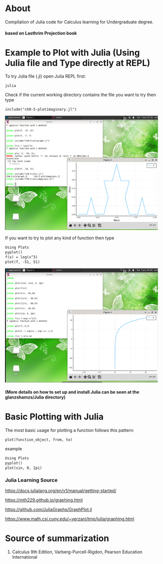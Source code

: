 # About
Compilation of Julia code for Calculus learning for Undergraduate degree.

#### based on Lasthrim Projection book 

# Example to Plot with Julia (Using Julia file and Type directly at REPL)

To try Julia file (.jl) open Julia REPL first:
```
julia

```

Check if the current working directory contains the file you want to try then type
```
include("ch0-5-plotimaginary.jl")
```
![Julia](https://raw.githubusercontent.com/glanzkaiser/glanzshamzs/main/Julia/images/plotimaginary.png)

If you want to try to plot any kind of function then type
```
Using Plots
pyplot()
f(x) = log(x^3)
plot(f, -51, 51)
```
![Julia](https://raw.githubusercontent.com/glanzkaiser/glanzshamzs/main/Julia/images/Logfunction.png)

#### (More details on how to set up and install Julia can be seen at the glanzshamzs/Julia directory)

# Basic Plotting with Julia
The most basic usage for plotting a function follows this pattern:
```
plot(function_object, from, to)
```

example
```
Using Plots
pyplot()
plot(sin, 0, 2pi)
```


### Julia Learning Source

https://docs.julialang.org/en/v1/manual/getting-started/

https://mth229.github.io/graphing.html

https://github.com/JuliaGraphs/GraphPlot.jl

https://www.math.csi.cuny.edu/~verzani/tmp/julia/graphing.html

# Source of summarization
1. Calculus 9th Edition, Varberg-Purcell-Rigdon, Pearson Education International
